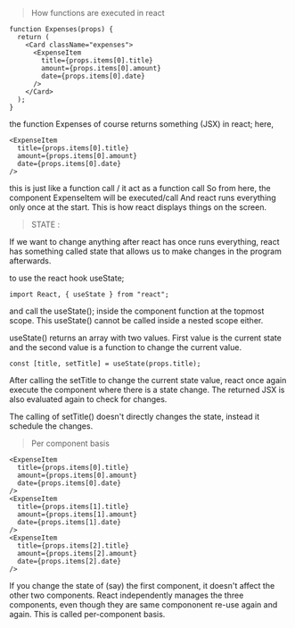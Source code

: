 >How functions are executed in react

```
function Expenses(props) {
  return (
    <Card className="expenses">
      <ExpenseItem
        title={props.items[0].title}
        amount={props.items[0].amount}
        date={props.items[0].date}
      />
    </Card>
  );
}
```

the function Expenses of course returns something (JSX) in react;
here,
```
<ExpenseItem
  title={props.items[0].title}
  amount={props.items[0].amount}
  date={props.items[0].date}
/>
```
this <ExpenseItem/> is just like a function call / it act as a function call
So from here, the component ExpenseItem will be executed/call
And react runs everything only once at the start. This is how react displays things on the screen.

>STATE :

If we want to change anything after react has once runs everything, react has something called state that allows us to make changes in the program afterwards.

to use the react hook useState;
```
import React, { useState } from "react";
```
and call the useState(); inside the component function at the topmost scope. This useState() cannot be called inside a nested scope either.

useState() returns an array with two values. First value is the current state and the second value is a function to change the current value.
```
const [title, setTitle] = useState(props.title);
```
After calling the setTitle to change the current state value, react once again execute the component where there is a state change. The returned JSX is also evaluated again to check for changes.

The calling of setTitle() doesn't directly changes the state, instead it schedule the changes.

> Per component basis
```
<ExpenseItem
  title={props.items[0].title}
  amount={props.items[0].amount}
  date={props.items[0].date}
/>
<ExpenseItem
  title={props.items[1].title}
  amount={props.items[1].amount}
  date={props.items[1].date}
/>
<ExpenseItem
  title={props.items[2].title}
  amount={props.items[2].amount}
  date={props.items[2].date}
/>
```
If you change the state of (say) the first component, it doesn't affect the other two components. React independently manages the three components, even though they are same compononent re-use again and again. This is called per-component basis.

